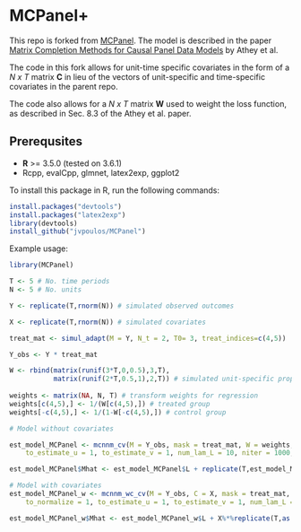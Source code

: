 # MCPanel+

This repo is forked from [MCPanel](https://github.com/susanathey/MCPanel/). The model is described in the paper [Matrix Completion Methods for Causal Panel Data Models](http://arxiv.org/abs/1710.10251) by Athey et al. 

The code in this fork allows for unit-time specific covariates in the form of a *N x T* matrix **C** in lieu of the vectors of unit-specific and time-specific covariates in the parent repo. 

The code also allows for a *N x T* matrix **W** used to weight the loss function, as described in Sec. 8.3 of the Athey et al. paper. 


Prerequsites
------

* **R** >= 3.5.0 (tested on 3.6.1)
 * Rcpp, evalCpp, glmnet, latex2exp, ggplot2

To install this package in R, run the following commands:

```R
install.packages("devtools")
install.packages("latex2exp")
library(devtools) 
install_github("jvpoulos/MCPanel")
```

Example usage:

```R
library(MCPanel)

T <- 5 # No. time periods
N <- 5 # No. units

Y <- replicate(T,rnorm(N)) # simulated observed outcomes

X <- replicate(T,rnorm(N)) # simulated covariates

treat_mat <- simul_adapt(M = Y, N_t = 2, T0= 3, treat_indices=c(4,5))

Y_obs <- Y * treat_mat

W <- rbind(matrix(runif(3*T,0,0.5),3,T),
		   matrix(runif(2*T,0.5,1),2,T)) # simulated unit-specific propensity score
 
weights <- matrix(NA, N, T) # transform weights for regression
weights[c(4,5),] <- 1/(W[c(4,5),]) # treated group
weights[-c(4,5),] <- 1/(1-W[-c(4,5),]) # control group

# Model without covariates

est_model_MCPanel <- mcnnm_cv(M = Y_obs, mask = treat_mat, W = weights, 
	to_estimate_u = 1, to_estimate_v = 1, num_lam_L = 10, niter = 1000, rel_tol = 1e-05, cv_ratio = 0.8, num_folds = 2, is_quiet = 0)

est_model_MCPanel$Mhat <- est_model_MCPanel$L + replicate(T,est_model_MCPanel$u) + t(replicate(N,est_model_MCPanel$v))

# Model with covariates
est_model_MCPanel_w <- mcnnm_wc_cv(M = Y_obs, C = X, mask = treat_mat, W = weights, 
	to_normalize = 1, to_estimate_u = 1, to_estimate_v = 1, num_lam_L = 10, num_lam_B = 10, niter = 1000, rel_tol = 1e-05, cv_ratio = 0.8, num_folds = 2, is_quiet = 0)

est_model_MCPanel_w$Mhat <- est_model_MCPanel_w$L + X%*%replicate(T,as.vector(est_model_MCPanel_w$B)) + replicate(T,est_model_MCPanel_w$u) + t(replicate(N,est_model_MCPanel_w$v))
```